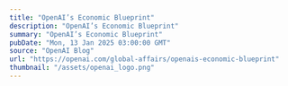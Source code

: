 ```yaml
---
title: "OpenAI’s Economic Blueprint"
description: "OpenAI’s Economic Blueprint"
summary: "OpenAI’s Economic Blueprint"
pubDate: "Mon, 13 Jan 2025 03:00:00 GMT"
source: "OpenAI Blog"
url: "https://openai.com/global-affairs/openais-economic-blueprint"
thumbnail: "/assets/openai_logo.png"
---
```


